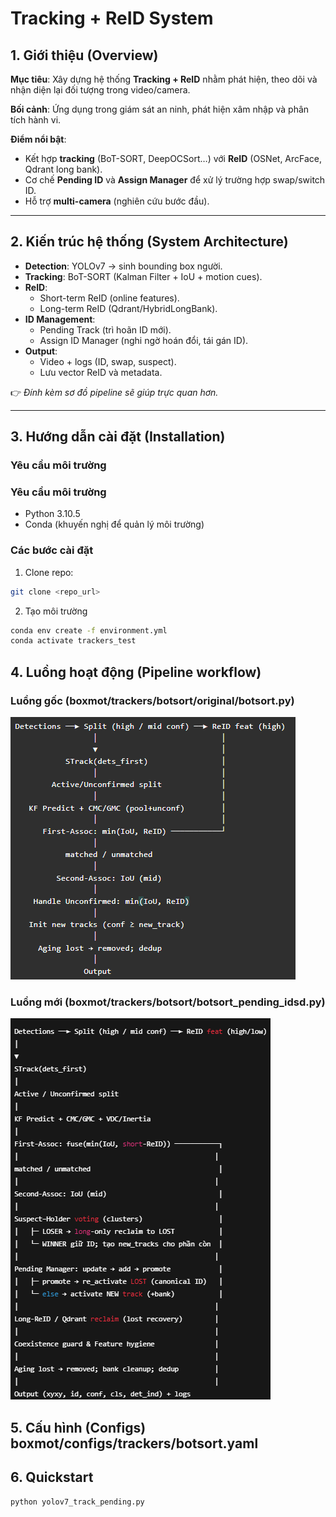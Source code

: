 # Tracking + ReID System

## 1. Giới thiệu (Overview)
**Mục tiêu**: Xây dựng hệ thống **Tracking + ReID** nhằm phát hiện, theo dõi và nhận diện lại đối tượng trong video/camera.  

**Bối cảnh**: Ứng dụng trong giám sát an ninh, phát hiện xâm nhập và phân tích hành vi.  

**Điểm nổi bật**:
- Kết hợp **tracking** (BoT-SORT, DeepOCSort…) với **ReID** (OSNet, ArcFace, Qdrant long bank).  
- Cơ chế **Pending ID** và **Assign Manager** để xử lý trường hợp swap/switch ID.  
- Hỗ trợ **multi-camera** (nghiên cứu bước đầu).  

---

## 2. Kiến trúc hệ thống (System Architecture)
- **Detection**: YOLOv7 → sinh bounding box người.  
- **Tracking**: BoT-SORT (Kalman Filter + IoU + motion cues).  
- **ReID**:  
  - Short-term ReID (online features).  
  - Long-term ReID (Qdrant/HybridLongBank).
- **ID Management**:  
  - Pending Track (trì hoãn ID mới).  
  - Assign ID Manager (nghi ngờ hoán đổi, tái gán ID).  
- **Output**:  
  - Video + logs (ID, swap, suspect).  
  - Lưu vector ReID và metadata.  

👉 *Đính kèm sơ đồ pipeline sẽ giúp trực quan hơn.*  

---

## 3. Hướng dẫn cài đặt (Installation)
### Yêu cầu môi trường

### Yêu cầu môi trường
- Python 3.10.5  
- Conda (khuyến nghị để quản lý môi trường)  

### Các bước cài đặt
1. Clone repo:
```bash
git clone <repo_url>
```
2. Tạo môi trường
```bash
conda env create -f environment.yml
conda activate trackers_test
```

## 4. Luồng hoạt động (Pipeline workflow)

### Luồng gốc (boxmot/trackers/botsort/original/botsort.py)
![alt text](image.png)

### Luồng mới (boxmot/trackers/botsort/botsort_pending_idsd.py)
![alt text](image-1.png)

## 5. Cấu hình (Configs) boxmot/configs/trackers/botsort.yaml

## 6. Quickstart
```bash
python yolov7_track_pending.py
```